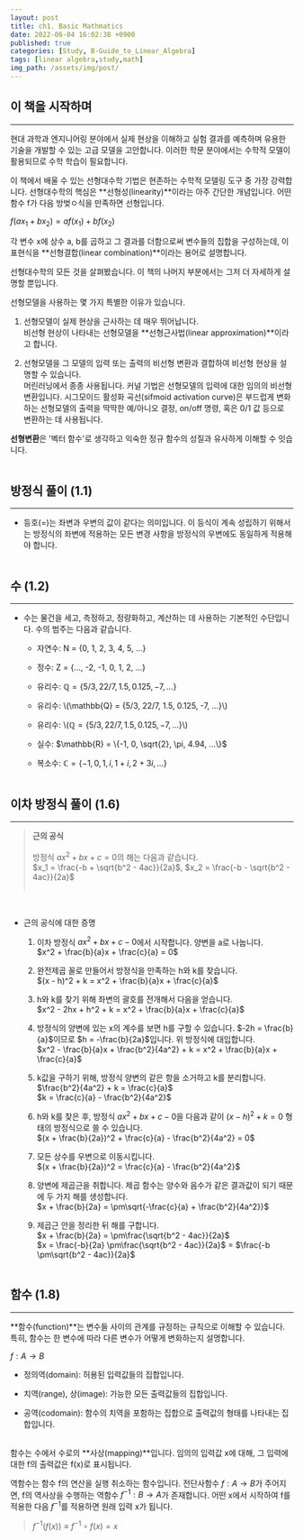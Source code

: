 ```yaml
---
layout: post
title: ch1. Basic Mathmatics
date: 2022-06-04 16:02:38 +0900
published: true
categories: [Study, B-Guide_to_Linear_Algebra]
tags: [linear algebra,study,math]
img_path: /assets/img/post/
---
```


## 이 책을 시작하며
***

 현대 과학과 엔지니어링 분야에서 실제 현상을 이해하고 실험 결과를 예측하며 유용한 기술을 개발할 수 있는 고급 모델을 고안합니다. 이러한 학문 분야에서는 수학적 모델이 활용되므로 수학 학습이 필요합니다.

 이 책에서 배울 수 있는 선형대수학 기법은 현존하는 수학적 모델링 도구 중 가장 강력합니다. 선형대수학의 핵심은 **선형성(linearity)**이라는 아주 간단한 개념입니다. 어떤 함수 f가 다음 방벚ㅇ식을 만족하면 선형입니다.

 $f(ax_1 + bx_2) = af(x_1) + bf(x_2)$

 각 변수 x에 상수 a, b를 곱하고 그 결과를 더함으로써 변수들의 집합을 구성하는데, 이 표현식을 **선형결합(linear combination)**이라는 용어로 설명합니다.

 선형대수학의 모든 것을 살펴봤습니다. 이 책의 나머지 부분에서는 그저 더 자세하게 설명할 뿐입니다.

 선형모델을 사용하는 몇 가지 특별한 이유가 있습니다.

 1. 선형모델이 실제 현상을 근사하는 데 매우 뛰어납니다.<br>
 비선형 현상이 나타내는 선형모델을 **선형근사법(linear approximation)**이라고 합니다.

 2. 선형모델을 그 모델의 입력 또는 출력의 비선형 변환과 결합하여 비선형 현상을 설명할 수 있습니다.<br>
 머린러닝에서 종종 사용됩니다. 커널 기법은 선형모델의 입력에 대한 임의의 비선형 변환입니다. 시그모이드 활성화 곡선(sifmoid activation curve)은 부드럽게 변화하는 선형모델의 출력을 딱딱한 예/아니오 결정, on/off 명령, 혹은 0/1 값 등으로 변환하는 데 사용됩니다.

 **선형변환**은 '벡터 함수'로 생각하고 익숙한 정규 함수의 성질과 유사하게 이해할 수 잇습니다.
 <br><br>


## 방정식 풀이 (1.1)
***

 * 등호(=)는 좌변과 우변의 값이 같다는 의미입니다. 이 등식이 계속 성립하기 위해서는 방정식의 좌변에 적용하는 모든 변경 사항을 방정식의 우변에도 동일하게 적용해야 합니다.
 <br><br>


## 수 (1.2)
***

 * 수는 물건을 세고, 측정하고, 정량화하고, 계산하는 데 사용하는 기본적인 수단입니다. 수의 범주는 다음과 같습니다.

   * 자연수: N = {0, 1, 2, 3, 4, 5, ...}

   * 정수: Z = {..., -2, -1, 0, 1, 2, ...}

   * 유리수: $\mathbb{Q} = \{5/3, 22/7, 1.5, 0.125, -7, ...\}$

   * 유리수: \\(\mathbb{Q} = \{5/3, 22/7, 1.5, 0.125, -7, ...\}\\)

   * 유리수: \\($\mathbb{Q} = \{5/3, 22/7, 1.5, 0.125, -7, ...\}$\\)

   * 실수: $\mathbb{R} = \{-1, 0, \sqrt{2}, \pi, 4.94, ...\}$

   * 복소수: $\mathbb{C} = \{-1, 0, 1, i, 1+i, 2+3i, ...\}$
   <br><br>


## 이차 방정식 풀이 (1.6)
***

 > **근의 공식**<br><br>
 방정식 $ax^2 + bx + c = 0$의 해는 다음과 같습니다.<br>
 $x_1 = \frac{-b + \sqrt{b^2 - 4ac}}{2a}$, $x_2 = \frac{-b - \sqrt{b^2 - 4ac}}{2a}$<br><br>

<br>
 
 * 근의 공식에 대한 증명<br>

   1. 이차 방정식 $ax^2 + bx + c - 0$에서 시작합니다. 양변을 a로 나눕니다.<br>
     $x^2 + \frac{b}{a}x + \frac{c}{a} = 0$

   2. 완전제곱 꼴로 만들어서 방정식을 만족하는 h와 k를 찾습니다.<br>
     $(x - h)^2 + k = x^2 + \frac{b}{a}x + \frac{c}{a}$

   3. h와 k를 찾기 위해 좌변의 괄호를 전개해서 다음을 얻습니다.<br>
     $x^2 - 2hx + h^2 + k = x^2 + \frac{b}{a}x + \frac{c}{a}$

   4. 방정식의 양변에 있는 x의 계수를 보면 h를 구할 수 있습니다. $-2h = \frac{b}{a}$이므로 $h = -\frac{b}{2a}$입니다. 위 방정식에 대입합니다.<br>
     $x^2 - \frac{b}{a}x + \frac{b^2}{4a^2} + k = x^2 + \frac{b}{a}x + \frac{c}{a}$

   5. k값을 구하기 위해, 방정식 양변의 같은 항을 소거하고 k를 분리합니다.<br>
     $\frac{b^2}{4a^2} + k = \frac{c}{a}$<br>
     $k = \frac{c}{a} - \frac{b^2}{4a^2}$

   6. h와 k를 찾은 후, 방정식 $ax^2 + bx + c - 0$을 다음과 같이 $(x - h)^2 + k = 0$ 형태의 방정식으로 쓸 수 있습니다.<br>
     $(x + \frac{b}{2a})^2 + \frac{c}{a} - \frac{b^2}{4a^2} = 0$

   7. 모든 상수를 우변으로 이동시킵니다.<br>
     $(x + \frac{b}{2a})^2 = \frac{c}{a} - \frac{b^2}{4a^2}$

   8. 양변에 제곱근을 취합니다. 제곱 함수는 양수와 음수가 같은 결과값이 되기 때문에 두 가지 해를 생성합니다.<br>
     $x + \frac{b}{2a} = \pm\sqrt{-\frac{c}{a} + \frac{b^2}{4a^2}}$

   9. 제곱근 안을 정리한 뒤 해를 구합니다.<br>
     $x + \frac{b}{2a} = \pm\frac{\sqrt{b^2 - 4ac}}{2a}$<br>
     $x = \frac{-b}{2a} \pm\frac{\sqrt{b^2 - 4ac}}{2a}$ = $\frac{-b \pm\sqrt{b^2 - 4ac}}{2a}$
     <br><br>


## 함수 (1.8)
***

 **함수(function)**는 변수들 사이의 관계를 규정하는 규칙으로 이해할 수 있습니다. 특히, 함수는 한 변수에 따라 다른 변수가 어떻게 변화하는지 설명합니다.

 $f : A \to B$

 * 정의역(domain): 허용된 입력값들의 집합입니다.

 * 치역(range), 상(image): 가능한 모든 출력값들의 집합입니다.

 * 공역(codomain): 함수의 치역을 포함하는 집합으로 출력값의 형태를 나타내는 집합입니다.
 <br><br>


 함수는 수에서 수로의 **사상(mapping)**입니다. 임의의 입력값 x에 대해, 그 입력에 대한 f의 출력값은 f(x)로 표시됩니다.

 역함수는 함수 f의 연산을 실행 취소하는 함수입니다. 전단사함수 $f : A \to B$가 주어지면, f의 역사상을 수행하는 역함수 $f^{-1} : B \to A$가 존재합니다. 어떤 x에서 시작하여 f를 적용한 다음 $f^{-1}$를 적용하면 원래 입력 x가 됩니다.<br>

 > $f^{-1}(f(x)) \equiv f^{-1} \circ f(x) = x$
 